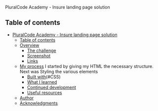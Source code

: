 PluralCode Academy - Insure landing page solution
## Table of contents

- [PluralCode Academy - Insure landing page solution](#pluralcode-academy---insure-landing-page-solution)
  - [Table of contents](#table-of-contents)
  - [Overview](#overview)
    - [The challenge](#the-challenge)
    - [Screenshot](#screenshot)
    - [Links](#links)
  - [My process]()
      I started by giving my HTML the necessary structure.
      Next was Styling the various elements
    - [Built with](#HTML)(#CSS)
    - [What I learned](#what-i-learned)
    - [Continued development](#continued-development)
    - [Useful resources](#useful-resources)
  - [Author](#Henry)
  - [Acknowledgments](#acknowledgments)